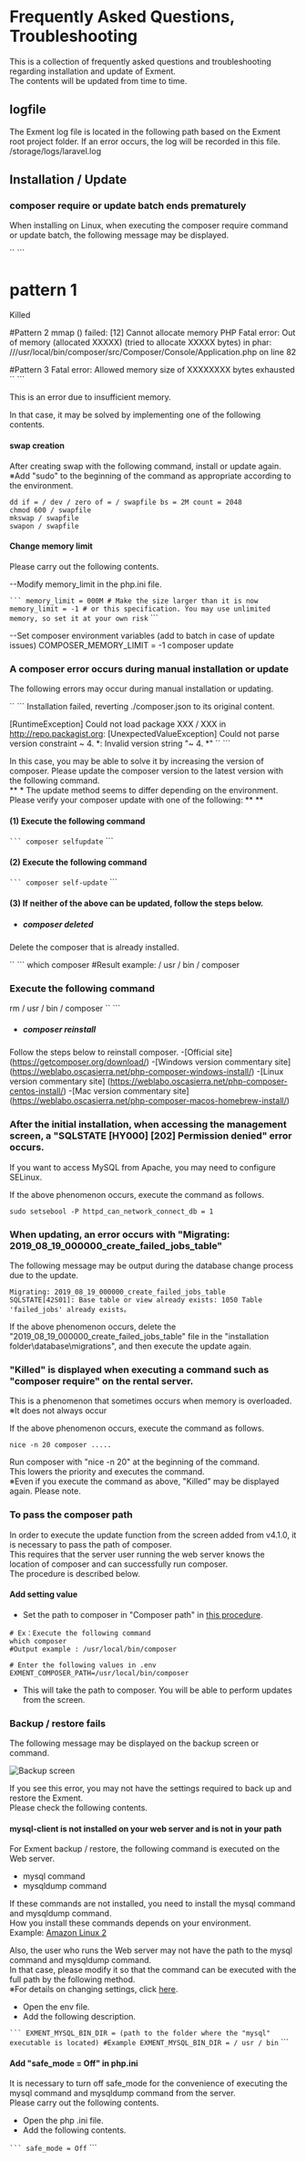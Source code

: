 # Frequently Asked Questions, Troubleshooting
This is a collection of frequently asked questions and troubleshooting regarding installation and update of Exment.  
The contents will be updated from time to time.

## logfile
The Exment log file is located in the following path based on the Exment root project folder. If an error occurs, the log will be recorded in this file.  
/storage/logs/laravel.log


## Installation / Update

### composer require or update batch ends prematurely
When installing on Linux, when executing the composer require command or update batch, the following message may be displayed.

`` ```
# pattern 1
Killed

#Pattern 2
mmap () failed: [12] Cannot allocate memory
PHP Fatal error: Out of memory (allocated XXXXX) (tried to allocate XXXXX bytes) in phar: ///usr/local/bin/composer/src/Composer/Console/Application.php on line 82

#Pattern 3
Fatal error: Allowed memory size of XXXXXXXX bytes exhausted
`` ```

This is an error due to insufficient memory.  

In that case, it may be solved by implementing one of the following contents.

#### swap creation
After creating swap with the following command, install or update again.  
※Add "sudo" to the beginning of the command as appropriate according to the environment.

~~~
dd if = / dev / zero of = / swapfile bs = 2M count = 2048
chmod 600 / swapfile
mkswap / swapfile
swapon / swapfile
~~~

#### Change memory limit
Please carry out the following contents.  

--Modify memory_limit in the php.ini file.  

`` ```
memory_limit = 000M # Make the size larger than it is now
memory_limit = -1 # or this specification. You may use unlimited memory, so set it at your own risk
`` ```

--Set composer environment variables (add to batch in case of update issues)
COMPOSER_MEMORY_LIMIT = -1 composer update


### A composer error occurs during manual installation or update

The following errors may occur during manual installation or updating.

`` ```
Installation failed, reverting ./composer.json to its original content.

  [RuntimeException]
  Could not load package XXX / XXX in http://repo.packagist.org: [UnexpectedValueException] Could not parse version constraint ~ 4. *: Invalid version string "~ 4. *"
`` ```

In this case, you may be able to solve it by increasing the version of composer. Please update the composer version to the latest version with the following command.  
** * The update method seems to differ depending on the environment. Please verify your composer update with one of the following: ** **


#### (1) Execute the following command

`` ```
composer selfupdate
`` ```

#### (2) Execute the following command

`` ```
composer self-update
`` ```

#### (3) If neither of the above can be updated, follow the steps below.

- ##### composer deleted
Delete the composer that is already installed.

`` ```
which composer
#Result example: / usr / bin / composer
### Execute the following command
rm / usr / bin / composer
`` ```

- ##### composer reinstall
Follow the steps below to reinstall composer.
    -[Official site] (https://getcomposer.org/download/)
    -[Windows version commentary site] (https://weblabo.oscasierra.net/php-composer-windows-install/)
    -[Linux version commentary site] (https://weblabo.oscasierra.net/php-composer-centos-install/)
    -[Mac version commentary site] (https://weblabo.oscasierra.net/php-composer-macos-homebrew-install/)



### After the initial installation, when accessing the management screen, a "SQLSTATE [HY000] [202] Permission denied" error occurs.
If you want to access MySQL from Apache, you may need to configure SELinux.  

If the above phenomenon occurs, execute the command as follows.

~~~
sudo setsebool -P httpd_can_network_connect_db = 1
~~~


### When updating, an error occurs with "Migrating: 2019_08_19_000000_create_failed_jobs_table"
The following message may be output during the database change process due to the update.  
~~~
Migrating: 2019_08_19_000000_create_failed_jobs_table  
SQLSTATE[42S01]: Base table or view already exists: 1050 Table 'failed_jobs' already exists。  
~~~

If the above phenomenon occurs, delete the "2019_08_19_000000_create_failed_jobs_table" file in the "installation folder\database\migrations", and then execute the update again.


### "Killed" is displayed when executing a command such as "composer require" on the rental server.
This is a phenomenon that sometimes occurs when memory is overloaded.  
※It does not always occur  

If the above phenomenon occurs, execute the command as follows.

~~~
nice -n 20 composer .....
~~~

Run composer with "nice -n 20" at the beginning of the command.  
This lowers the priority and executes the command.  
※Even if you execute the command as above, "Killed" may be displayed again. Please note.


### To pass the composer path
In order to execute the update function from the screen added from v4.1.0, it is necessary to pass the path of composer.  
This requires that the server user running the web server knows the location of composer and can successfully run composer.  
The procedure is described below.  

#### Add setting value
- Set the path to composer in "Composer path" in [this procedure](/config).

```
# Ex：Execute the following command
which composer
#Output example : /usr/local/bin/composer

# Enter the following values ​​in .env
EXMENT_COMPOSER_PATH=/usr/local/bin/composer
```

- This will take the path to composer. You will be able to perform updates from the screen.

### Backup / restore fails
The following message may be displayed on the backup screen or command.

![Backup screen](img/backup/backup_error.png)

If you see this error, you may not have the settings required to back up and restore the Exment.  
Please check the following contents.

#### mysql-client is not installed on your web server and is not in your path
For Exment backup / restore, the following command is executed on the Web server.

- mysql command
- mysqldump command

If these commands are not installed, you need to install the mysql command and mysqldump command.  
How you install these commands depends on your environment.  
Example: [Amazon Linux 2](http://tech-wiki.pomme-verte.net/?p=793)

Also, the user who runs the Web server may not have the path to the mysql command and mysqldump command.  
In that case, please modify it so that the command can be executed with the full path by the following method.  
※For details on changing settings, click [here](/config).

- Open the env file.
- Add the following description.


`` ```
EXMENT_MYSQL_BIN_DIR = (path to the folder where the "mysql" executable is located)
#Example
EXMENT_MYSQL_BIN_DIR = / usr / bin
`` ```


#### Add "safe_mode = Off" in php.ini
It is necessary to turn off safe_mode for the convenience of executing the mysql command and mysqldump command from the server.  
Please carry out the following contents.  

- Open the php .ini file.
- Add the following contents.

`` ```
safe_mode = Off
`` ```